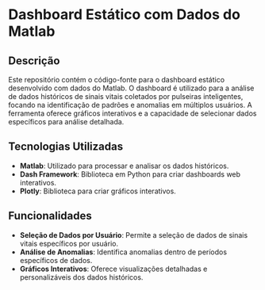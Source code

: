 # Dashboard Estático com Dados do Matlab

## Descrição

Este repositório contém o código-fonte para o dashboard estático desenvolvido com dados do Matlab. O dashboard é utilizado para a análise de dados históricos de sinais vitais coletados por pulseiras inteligentes, focando na identificação de padrões e anomalias em múltiplos usuários. A ferramenta oferece gráficos interativos e a capacidade de selecionar dados específicos para análise detalhada.

## Tecnologias Utilizadas

- **Matlab**: Utilizado para processar e analisar os dados históricos.
- **Dash Framework**: Biblioteca em Python para criar dashboards web interativos.
- **Plotly**: Biblioteca para criar gráficos interativos.

## Funcionalidades

- **Seleção de Dados por Usuário**: Permite a seleção de dados de sinais vitais específicos por usuário.
- **Análise de Anomalias**: Identifica anomalias dentro de períodos específicos de dados.
- **Gráficos Interativos**: Oferece visualizações detalhadas e personalizáveis dos dados históricos.
